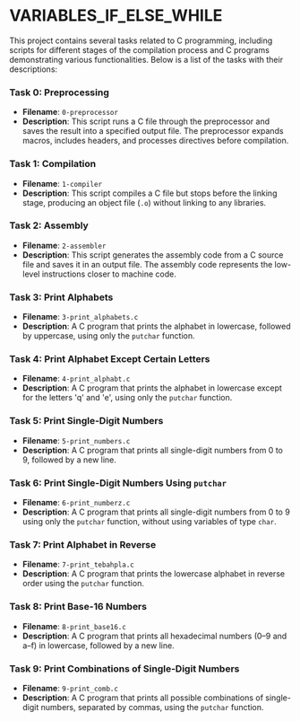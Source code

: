 # VARIABLES_IF_ELSE_WHILE
This project contains several tasks related to C programming, including scripts for different stages of the compilation process and C programs demonstrating various functionalities. Below is a list of the tasks with their descriptions:

### Task 0: Preprocessing
- **Filename**: `0-preprocessor`
- **Description**: This script runs a C file through the preprocessor and saves the result into a specified output file. The preprocessor expands macros, includes headers, and processes directives before compilation.

### Task 1: Compilation
- **Filename**: `1-compiler`
- **Description**: This script compiles a C file but stops before the linking stage, producing an object file (`.o`) without linking to any libraries.

### Task 2: Assembly
- **Filename**: `2-assembler`
- **Description**: This script generates the assembly code from a C source file and saves it in an output file. The assembly code represents the low-level instructions closer to machine code.

### Task 3: Print Alphabets
- **Filename**: `3-print_alphabets.c`
- **Description**: A C program that prints the alphabet in lowercase, followed by uppercase, using only the `putchar` function.

### Task 4: Print Alphabet Except Certain Letters
- **Filename**: `4-print_alphabt.c`
- **Description**: A C program that prints the alphabet in lowercase except for the letters 'q' and 'e', using only the `putchar` function.

### Task 5: Print Single-Digit Numbers
- **Filename**: `5-print_numbers.c`
- **Description**: A C program that prints all single-digit numbers from 0 to 9, followed by a new line.

### Task 6: Print Single-Digit Numbers Using `putchar`
- **Filename**: `6-print_numberz.c`
- **Description**: A C program that prints all single-digit numbers from 0 to 9 using only the `putchar` function, without using variables of type `char`.

### Task 7: Print Alphabet in Reverse
- **Filename**: `7-print_tebahpla.c`
- **Description**: A C program that prints the lowercase alphabet in reverse order using the `putchar` function.

### Task 8: Print Base-16 Numbers
- **Filename**: `8-print_base16.c`
- **Description**: A C program that prints all hexadecimal numbers (0–9 and a–f) in lowercase, followed by a new line.

### Task 9: Print Combinations of Single-Digit Numbers
- **Filename**: `9-print_comb.c`
- **Description**: A C program that prints all possible combinations of single-digit numbers, separated by commas, using the `putchar` function.
